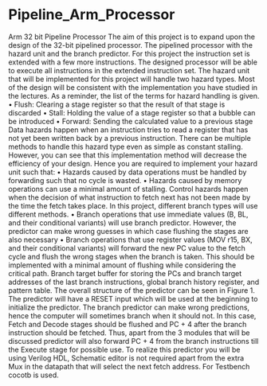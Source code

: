 # Pipeline_Arm_Processor
 Arm 32 bit Pipeline Processor
 The aim of this project is to expand upon the design of the 32-bit pipelined processor.
The pipelined processor with the hazard unit and the branch predictor. For this project the instruction set is extended with a few more instructions. The designed processor will be able to execute all instructions in the extended instruction set.
The hazard unit that will be implemented for this project will handle two hazard types. Most of the
design will be consistent with the implementation you have studied in the lectures. As a reminder, the
list of the terms for hazard handling is given.
• Flush: Clearing a stage register so that the result of that stage is discarded
• Stall: Holding the value of a stage register so that a bubble can be introduced
• Forward: Sending the calculated value to a previous stage
Data hazards happen when an instruction tries to read a register that has not yet been written back
by a previous instruction. There can be multiple methods to handle this hazard type even as simple as
constant stalling. However, you can see that this implementation method will decrease the efficiency of
your design. Hence you are required to implement your hazard unit such that:
• Hazards caused by data operations must be handled by forwarding such that no cycle is wasted.
• Hazards caused by memory operations can use a minimal amount of stalling.
Control hazards happen when the decision of what instruction to fetch next has not been made by the
time the fetch takes place. In this project, different branch types will use different methods.
• Branch operations that use immediate values (B, BL, and their conditional variants) will use branch
predictor. However, the predictor can make wrong guesses in which case flushing the stages are also necessary
• Branch operations that use register values (MOV r15, BX, and their conditional variants) will
forward the new PC value to the fetch cycle and flush the wrong stages when the branch is
taken. This should be implemented with a minimal amount of flushing while considering the
critical path.
Branch target buffer for storing
the PCs and branch target addresses of the last branch instructions, global branch history register, and
pattern table. The overall structure of the predictor can be seen in Figure 1.
The predictor will have a RESET input which will be used at the beginning to initialize
the predictor.
The branch predictor can make wrong predictions, hence the computer will sometimes branch when
it should not. In this case, Fetch and Decode stages should be flushed and PC + 4 after the branch
instruction should be fetched. Thus, apart from the 3 modules that will be discussed predictor will also
forward PC + 4 from the branch instructions till the Execute stage for possible use. To realize this predictor you will be using Verilog HDL, Schematic editor is not required apart
from the extra Mux in the datapath that will select the next fetch address.
For Testbench cocotb is used.
